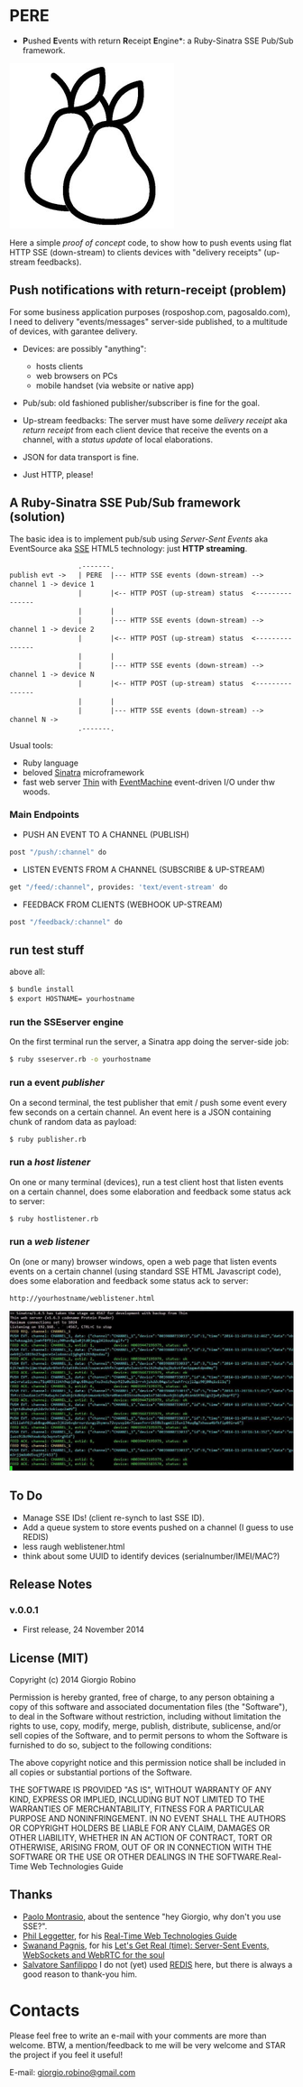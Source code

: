 PERE
====
* **P**ushed **E**vents with return **R**eceipt **E**ngine*: a Ruby-Sinatra SSE Pub/Sub framework.

<img src="https://github.com/solyaris/PERE/blob/master/public/pere-logo.png" alt="PERE logo">

Here a simple *proof of concept* code, to show how to push events using flat HTTP SSE (down-stream) to clients devices with "delivery receipts" (up-stream feedbacks).


## Push notifications with return-receipt (problem)

For some business application purposes (rosposhop.com, pagosaldo.com), I need to delivery "events/messages" server-side published, to a multitude of devices, with garantee delivery.

- Devices: are possibly "anything": 
  - hosts clients
  - web browsers on PCs
  - mobile handset (via website or native app)

- Pub/sub: old fashioned publisher/subscriber is fine for the goal.


- Up-stream feedbacks: 
The server must have some *delivery receipt* aka *return receipt* from each client device that receive the events on a channel, with a *status update* of local elaborations.

- JSON for data transport is fine.

- Just HTTP, please! 


## A Ruby-Sinatra SSE Pub/Sub framework (solution)

The basic idea is to implement pub/sub using *Server-Sent Events* aka EventSource aka [SSE](http://www.w3.org/TR/eventsource/) HTML5 technology: just **HTTP streaming**.


```
                 .-------.
publish evt ->   | PERE  |--- HTTP SSE events (down-stream) --> channel 1 -> device 1 
                 |       |<-- HTTP POST (up-stream) status  <---------------
                 |       | 
                 |       |--- HTTP SSE events (down-stream) --> channel 1 -> device 2
                 |       |<-- HTTP POST (up-stream) status  <--------------- 
                 |       |                
                 |       |--- HTTP SSE events (down-stream) --> channel 1 -> device N
                 |       |<-- HTTP POST (up-stream) status  <---------------
                 |       | 
                 |       |--- HTTP SSE events (down-stream) --> channel N ->
                 .-------.                                              

```


Usual tools: 
- Ruby language 
- beloved [Sinatra](http://www.sinatrarb.com/) microframework 
- fast web server [Thin](https://github.com/macournoyer/thin/) with [EventMachine](https://github.com/eventmachine/eventmachine) event-driven I/O under thw woods.


### Main Endpoints

- PUSH AN EVENT TO A CHANNEL (PUBLISH)
```bash
post "/push/:channel" do
```

- LISTEN EVENTS FROM A CHANNEL (SUBSCRIBE & UP-STREAM)
```bash
get "/feed/:channel", provides: 'text/event-stream' do
```

- FEEDBACK FROM CLIENTS (WEBHOOK UP-STREAM)
```bash
post "/feedback/:channel" do
```

## run test stuff

above all:

```bash
$ bundle install
$ export HOSTNAME= yourhostname
```


### run the SSEserver engine

On the first terminal run the server, a Sinatra app doing the server-side job: 

```bash
$ ruby sseserver.rb -o yourhostname
```


### run a event *publisher*

 On a second terminal, the test publisher that emit / push some event every few seconds on a certain channel. An event here is a JSON containing chunk of random data as payload:

```bash
$ ruby publisher.rb
```


### run a *host listener*

On one or many terminal (devices), run a test client host that listen events on a certain channel, does some elaboration and feedback some status ack to server:

```bash
$ ruby hostlistener.rb
```


### run a *web listener*  

On (one or many) browser windows, open a web page that listen events events on a certain channel (using standard SSE HTML Javascript code), does some elaboration and feedback some status ack to server:

```bash
http://yourhostname/weblistener.html
```


<img src="https://github.com/solyaris/PERE/blob/master/public/screenshot.jpg" alt="server screenshot">


## To Do

- Manage SSE IDs! (client re-synch to last SSE ID).
- Add a queue system to store events pushed on a channel (I guess to use REDIS)
- less raugh weblistener.html
- think about some UUID to identify devices (serialnumber/IMEI/MAC?)


## Release Notes

### v.0.0.1 
- First release, 24 November 2014



## License (MIT)

Copyright (c) 2014 Giorgio Robino

Permission is hereby granted, free of charge, to any person obtaining a copy
of this software and associated documentation files (the "Software"), to deal
in the Software without restriction, including without limitation the rights
to use, copy, modify, merge, publish, distribute, sublicense, and/or sell
copies of the Software, and to permit persons to whom the Software is
furnished to do so, subject to the following conditions:

The above copyright notice and this permission notice shall be included in all
copies or substantial portions of the Software.

THE SOFTWARE IS PROVIDED "AS IS", WITHOUT WARRANTY OF ANY KIND, EXPRESS OR
IMPLIED, INCLUDING BUT NOT LIMITED TO THE WARRANTIES OF MERCHANTABILITY,
FITNESS FOR A PARTICULAR PURPOSE AND NONINFRINGEMENT. IN NO EVENT SHALL THE
AUTHORS OR COPYRIGHT HOLDERS BE LIABLE FOR ANY CLAIM, DAMAGES OR OTHER
LIABILITY, WHETHER IN AN ACTION OF CONTRACT, TORT OR OTHERWISE, ARISING FROM,
OUT OF OR IN CONNECTION WITH THE SOFTWARE OR THE USE OR OTHER DEALINGS IN THE
SOFTWARE.Real-Time Web Technologies Guide


## Thanks

- [Paolo Montrasio](https://github.com/pmontrasio), about the sentence "hey Giorgio, why don't you use SSE?".
- [Phil Leggetter](https://github.com/leggetter), for his [Real-Time Web Technologies Guide](http://www.leggetter.co.uk/real-time-web-technologies-guide)
- [Swanand Pagnis](https://github.com/swanandp), for his [Let's Get Real (time): Server-Sent Events, WebSockets and WebRTC for the soul](http://www.slideshare.net/swanandpagnis/lets-get-real-time-serversent-events-websockets-and-webrtc-for-the-soul)
- [Salvatore Sanfilippo](https://github.com/antirez) I do not (yet) used [REDIS](http://redis.io/) here, but there is always a good reason to thank-you him.


# Contacts

Please feel free to write an e-mail with your comments are more than welcome. BTW, a mention/feedback to me will be very welcome and STAR the project if you feel it useful!

E-mail: [giorgio.robino@gmail.com](mailto:giorgio.robino@gmail.com)
